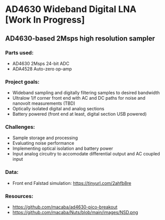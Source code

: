 # AD4630 Wideband Digital LNA [Work In Progress]
## AD4630-based 2Msps high resolution sampler
### Parts used:
- AD4630 2Msps 24-bit ADC
- ADA4528 Auto-zero op-amp
### Project goals:
- Wideband sampling and digitally filtering samples to desired bandwidth
- Ultralow 1/f corner front end with AC and DC paths for noise and nanovolt measurements (TBD)
- Optically isolated digital and analog sections
- Battery powered (front end at least, digital section USB powered)
### Challenges: 
- Sample storage and processing
- Evaluating noise performance
- Implementing optical isolation and battery power
- Input analog circuitry to accomodate differential output and AC coupled input
### Data:
- Front end Falstad simulation: https://tinyurl.com/2ahfb8re
### Resources:
- https://github.com/macaba/ad4630-pico-breakout
- https://github.com/macaba/Nuts/blob/main/images/NSD.png
